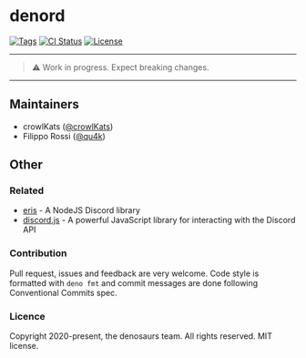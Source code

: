 # denord

[![Tags](https://img.shields.io/github/release/denosaurs/denord)](https://github.com/denosaurs/denord/releases)
[![CI Status](https://img.shields.io/github/workflow/status/denosaurs/denord/Lint)](https://github.com/denosaurs/denord/actions)
[![License](https://img.shields.io/github/license/denosaurs/denord)](https://github.com/denosaurs/denord/blob/master/LICENSE)

---

> ⚠️ Work in progress. Expect breaking changes.

---

## Maintainers

- crowlKats ([@crowlKats](https://github.com/crowlKats))
- Filippo Rossi ([@qu4k](https://github.com/qu4k))

## Other

### Related

- [eris](https://github.com/abalabahaha/eris) - A NodeJS Discord library
- [discord.js](https://github.com/discordjs/discord.js) - A powerful JavaScript library for interacting with the Discord API

### Contribution

Pull request, issues and feedback are very welcome. Code style is formatted with `deno fmt` and commit messages are done following Conventional Commits spec.

### Licence

Copyright 2020-present, the denosaurs team. All rights reserved. MIT license.
